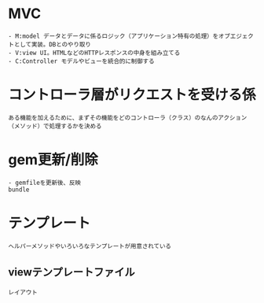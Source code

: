 # MVC
    - M:model データとデータに係るロジック（アプリケーション特有の処理）をオブエジェクトとして実装。DBとのやり取り
    - V:view UI。HTMLなどのHTTPレスポンスの中身を組み立てる
    - C:Controller モデルやビューを統合的に制御する

# コントローラ層がリクエストを受ける係
    ある機能を加えるために、まずその機能をどのコントローラ（クラス）のなんのアクション（メソッド）で処理するかを決める

# gem更新/削除
    - gemfileを更新後、反映
    bundle

# テンプレート
    ヘルパーメソッドやいろいろなテンプレートが用意されている

## viewテンプレートファイル
```
レイアウト